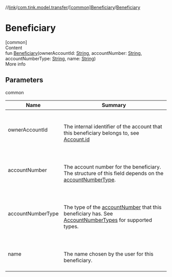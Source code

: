//[link](../../index.md)/[com.tink.model.transfer](../index.md)/[[common]Beneficiary](index.md)/[Beneficiary](-beneficiary.md)



# Beneficiary  
[common]  
Content  
fun [Beneficiary](-beneficiary.md)(ownerAccountId: [String](https://kotlinlang.org/api/latest/jvm/stdlib/kotlin/-string/index.html), accountNumber: [String](https://kotlinlang.org/api/latest/jvm/stdlib/kotlin/-string/index.html), accountNumberType: [String](https://kotlinlang.org/api/latest/jvm/stdlib/kotlin/-string/index.html), name: [String](https://kotlinlang.org/api/latest/jvm/stdlib/kotlin/-string/index.html))  
More info  


## Parameters  
  
common  
  
|  Name|  Summary| 
|---|---|
| <a name="com.tink.model.transfer/Beneficiary/Beneficiary/#kotlin.String#kotlin.String#kotlin.String#kotlin.String/PointingToDeclaration/"></a>ownerAccountId| <a name="com.tink.model.transfer/Beneficiary/Beneficiary/#kotlin.String#kotlin.String#kotlin.String#kotlin.String/PointingToDeclaration/"></a><br><br>The internal identifier of the account that this beneficiary belongs to, see [Account.id](../../com.tink.model.account/[common]-account/id.md)<br><br>
| <a name="com.tink.model.transfer/Beneficiary/Beneficiary/#kotlin.String#kotlin.String#kotlin.String#kotlin.String/PointingToDeclaration/"></a>accountNumber| <a name="com.tink.model.transfer/Beneficiary/Beneficiary/#kotlin.String#kotlin.String#kotlin.String#kotlin.String/PointingToDeclaration/"></a><br><br>The account number for the beneficiary. The structure of this field depends on the [accountNumberType](account-number-type.md).<br><br>
| <a name="com.tink.model.transfer/Beneficiary/Beneficiary/#kotlin.String#kotlin.String#kotlin.String#kotlin.String/PointingToDeclaration/"></a>accountNumberType| <a name="com.tink.model.transfer/Beneficiary/Beneficiary/#kotlin.String#kotlin.String#kotlin.String#kotlin.String/PointingToDeclaration/"></a><br><br>The type of the [accountNumber](account-number.md) that this beneficiary has. See [AccountNumberTypes](-account-number-types/index.md) for supported types.<br><br>
| <a name="com.tink.model.transfer/Beneficiary/Beneficiary/#kotlin.String#kotlin.String#kotlin.String#kotlin.String/PointingToDeclaration/"></a>name| <a name="com.tink.model.transfer/Beneficiary/Beneficiary/#kotlin.String#kotlin.String#kotlin.String#kotlin.String/PointingToDeclaration/"></a><br><br>The name chosen by the user for this beneficiary.<br><br>
  
  



